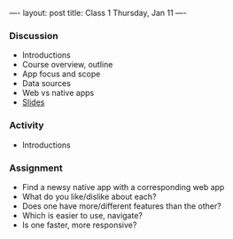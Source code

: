 —-
layout: post
title: Class 1 Thursday, Jan 11
—-

### Discussion

* Introductions
* Course overview, outline
* App focus and scope
* Data sources
* Web vs native apps
* [Slides](/presentations/class1)

### Activity

* Introductions

### Assignment

* Find a newsy native app with a corresponding web app
* What do you like/dislike about each?
* Does one have more/different features than the other?
* Which is easier to use, navigate?
* Is one faster, more responsive?
